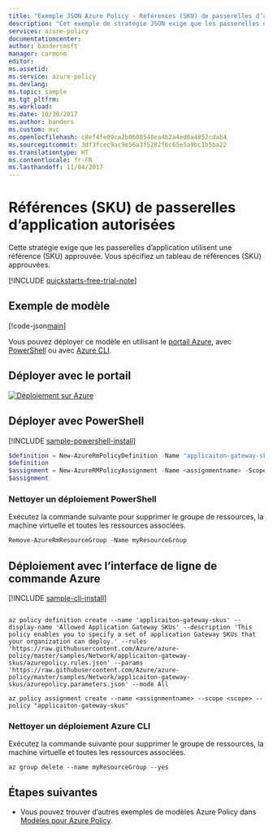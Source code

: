```yaml
---
title: "Exemple JSON Azure Policy - Références (SKU) de passerelles d’application autorisées | Microsoft Docs"
description: "Cet exemple de stratégie JSON exige que les passerelles d’application utilisent une référence (SKU) approuvée."
services: azure-policy
documentationcenter: 
author: bandersmsft
manager: carmonm
editor: 
ms.assetid: 
ms.service: azure-policy
ms.devlang: 
ms.topic: sample
ms.tgt_pltfrm: 
ms.workload: 
ms.date: 10/30/2017
ms.author: banders
ms.custom: mvc
ms.openlocfilehash: c8ef4fe09ca2b0608548ea4b2a4ed0a4852cdab4
ms.sourcegitcommit: 3df3fcec9ac9e56a3f5282f6c65e5a9bc1b5ba22
ms.translationtype: HT
ms.contentlocale: fr-FR
ms.lasthandoff: 11/04/2017
---
```

# <a name="allowed-application-gateway-skus"></a>Références (SKU) de passerelles d’application autorisées

Cette stratégie exige que les passerelles d’application utilisent une référence (SKU) approuvée. Vous spécifiez un tableau de références (SKU) approuvées.

[!INCLUDE [quickstarts-free-trial-note](../../../includes/quickstarts-free-trial-note.md)]

## <a name="sample-template"></a>Exemple de modèle

[!code-json[main](../../../policy-templates/samples/network/applicaiton-gateway-skus/azurepolicy.json "Allowed Application Gateway SKUs")]


Vous pouvez déployer ce modèle en utilisant le [portail Azure](#deploy-with-the-portal), avec [PowerShell](#deploy-with-powershell) ou avec [Azure CLI](#deploy-with-azure-cli).

## <a name="deploy-with-the-portal"></a>Déployer avec le portail

[![Déploiement sur Azure](http://azuredeploy.net/deploybutton.png)](https://portal.azure.com/?feature.customportal=false&microsoft_azure_policy=true#blade/Microsoft_Azure_Policy/CreatePolicyDefinitionBlade)

## <a name="deploy-with-powershell"></a>Déployer avec PowerShell

[!INCLUDE [sample-powershell-install](../../../includes/sample-powershell-install-no-ssh.md)]

````powershell
$definition = New-AzureRmPolicyDefinition -Name "applicaiton-gateway-skus" -DisplayName "Allowed Application Gateway SKUs" -description "This policy enables you to specify a set of application Gateway SKUs that your organization can deploy." -Policy 'https://raw.githubusercontent.com/Azure/azure-policy/master/samples/Network/applicaiton-gateway-skus/azurepolicy.rules.json' -Parameter 'https://raw.githubusercontent.com/Azure/azure-policy/master/samples/Network/applicaiton-gateway-skus/azurepolicy.parameters.json' -Mode All
$definition
$assignment = New-AzureRMPolicyAssignment -Name <assignmentname> -Scope <scope> -PolicyDefinition $definition
$assignment
````

### <a name="clean-up-powershell-deployment"></a>Nettoyer un déploiement PowerShell

Exécutez la commande suivante pour supprimer le groupe de ressources, la machine virtuelle et toutes les ressources associées.

```powershell
Remove-AzureRmResourceGroup -Name myResourceGroup
```


## <a name="deploy-with-azure-cli"></a>Déploiement avec l’interface de ligne de commande Azure

[!INCLUDE [sample-cli-install](../../../includes/sample-cli-install.md)]

````cli

az policy definition create --name 'applicaiton-gateway-skus' --display-name 'Allowed Application Gateway SKUs' --description 'This policy enables you to specify a set of application Gateway SKUs that your organization can deploy.' --rules 'https://raw.githubusercontent.com/Azure/azure-policy/master/samples/Network/applicaiton-gateway-skus/azurepolicy.rules.json' --params 'https://raw.githubusercontent.com/Azure/azure-policy/master/samples/Network/applicaiton-gateway-skus/azurepolicy.parameters.json' --mode All

az policy assignment create --name <assignmentname> --scope <scope> --policy "applicaiton-gateway-skus"

````

### <a name="clean-up-azure-cli-deployment"></a>Nettoyer un déploiement Azure CLI

Exécutez la commande suivante pour supprimer le groupe de ressources, la machine virtuelle et toutes les ressources associées.

```azurecli-interactive
az group delete --name myResourceGroup --yes
```

## <a name="next-steps"></a>Étapes suivantes

- Vous pouvez trouver d’autres exemples de modèles Azure Policy dans [Modèles pour Azure Policy](../json-samples.md).
